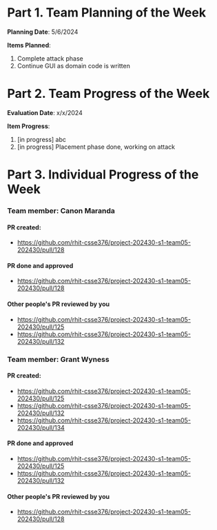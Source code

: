 # Part 1. Team Planning of the Week
**Planning Date**: 5/6/2024

**Items Planned**:
1. Complete attack phase
2. Continue GUI as domain code is written

# Part 2. Team Progress of the Week
**Evaluation Date**: x/x/2024

**Item Progress**:
1. [in progress] abc
2. [in progress] Placement phase done, working on attack

# Part 3. Individual Progress of the Week
### Team member: Canon Maranda
#### PR created:
- https://github.com/rhit-csse376/project-202430-s1-team05-202430/pull/128

#### PR done and approved
- https://github.com/rhit-csse376/project-202430-s1-team05-202430/pull/128

#### Other people's PR reviewed by you
- https://github.com/rhit-csse376/project-202430-s1-team05-202430/pull/125
- https://github.com/rhit-csse376/project-202430-s1-team05-202430/pull/132

### Team member: Grant Wyness
#### PR created:
- https://github.com/rhit-csse376/project-202430-s1-team05-202430/pull/125
- https://github.com/rhit-csse376/project-202430-s1-team05-202430/pull/132
- https://github.com/rhit-csse376/project-202430-s1-team05-202430/pull/134

#### PR done and approved
- https://github.com/rhit-csse376/project-202430-s1-team05-202430/pull/125
- https://github.com/rhit-csse376/project-202430-s1-team05-202430/pull/132

#### Other people's PR reviewed by you
- https://github.com/rhit-csse376/project-202430-s1-team05-202430/pull/128

